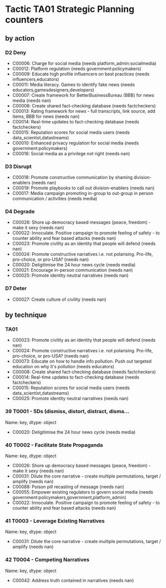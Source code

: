 # Tactic TA01 Strategic Planning counters

## by action


### D2 Deny
* C00006: Charge for social media (needs platform_admin:socialmedia)
* C00012: Platform regulation (needs government:policymakers)
* C00009: Educate high profile influencers on best practices (needs influencers,educators)
* C00011: Media literacy. Games to identify fake news (needs educators,gamesdesigners,developers)
* C00007: Create framework for BetterBusinessBureau (BBB) for news media (needs nan)
* C00008: Create shared fact-checking database (needs factcheckers)
* C00013: Rating framework for news - full transcripts, link source, add items, BBB for news (needs nan)
* C00014: Real-time updates to fact-checking database (needs factcheckers)
* C00015: Reputation scores for social media users (needs data_scientist,datastreams)
* C00010: Enhanced privacy regulation for social media (needs government:policymakers)
* C00016: Social media as a privilege not right (needs nan)

### D3 Disrupt
* C00018: Promote constructive communication by shaming division-enablers (needs nan)
* C00019: Promote playbooks to call out division-enablers (needs nan)
* C00017: Media campaign promoting in-group to out-group in person communication / activities (needs media)

### D4 Degrade
* C00026: Shore up democracy based messages (peace, freedom) - make it sexy (needs nan)
* C00022: Innoculate. Positive campaign to promote feeling of safety - to counter ability and fear based attacks (needs nan)
* C00023: Promote civility as an identity that people will defend (needs nan)
* C00024: Promote constructive narratives i.e. not polarising.  Pro-life, pro-choice, or pro-USA? (needs nan)
* C00020: Deligitimise the 24 hour news cycle (needs media)
* C00021: Encourage in-person communication (needs nan)
* C00025: Promote identity neutral narratives (needs nan)

### D7 Deter
* C00027: Create culture of civility (needs nan)

## by technique


### TA01
* C00023: Promote civility as an identity that people will defend (needs nan)
* C00024: Promote constructive narratives i.e. not polarising.  Pro-life, pro-choice, or pro-USA? (needs nan)
* C00073: Educate on how to handle info pollution. Push out targeted education on why it's pollution (needs educators)
* C00008: Create shared fact-checking database (needs factcheckers)
* C00014: Real-time updates to fact-checking database (needs factcheckers)
* C00015: Reputation scores for social media users (needs data_scientist,datastreams)
* C00025: Promote identity neutral narratives (needs nan)

### 39    T0001 - 5Ds (dismiss, distort, distract, disma...
Name: key, dtype: object
* C00020: Deligitimise the 24 hour news cycle (needs media)

### 40    T0002 - Facilitate State Propaganda
Name: key, dtype: object
* C00026: Shore up democracy based messages (peace, freedom) - make it sexy (needs nan)
* C00031: Dilute the core narrative - create multiple permutations, target / amplify (needs nan)
* C00088: Poison pill recasting of message (needs nan)
* C00055: Empower existing regulators to govern social media (needs government:policymakers,government,platform_admin)
* C00022: Innoculate. Positive campaign to promote feeling of safety - to counter ability and fear based attacks (needs nan)

### 41    T0003 - Leverage Existing Narratives
Name: key, dtype: object
* C00031: Dilute the core narrative - create multiple permutations, target / amplify (needs nan)

### 42    T0004 - Competing Narratives
Name: key, dtype: object
* C00042: Address truth contained in narratives (needs nan)
